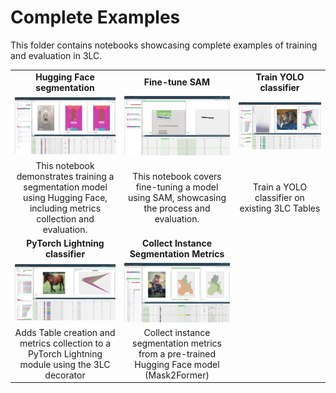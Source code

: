 # Complete Examples

This folder contains notebooks showcasing complete examples of training and evaluation in 3LC.

|  |  |  |
|:----------:|:----------:|:----------:|
| **Hugging Face segmentation** | **Fine-tune SAM** | **Train YOLO classifier**  |
| [![hf-segmentation](../images/huggingface-segformer.png)](huggingface-segmentation-example.ipynb) | [![fine-tune-sam](../images/staver.png)](fine-tune-sam/1-create-sam-dataset.ipynb) | [![train-yolo](../images/train-yolo.png)](train-yolo-classifier.ipynb) |
| This notebook demonstrates training a segmentation model using Hugging Face, including metrics collection and evaluation. | This notebook covers fine-tuning a model using SAM, showcasing the process and evaluation. | Train a YOLO classifier on existing 3LC Tables |
| **PyTorch Lightning classifier** | **Collect Instance Segmentation Metrics** | |
| [![lightning](../images/lightning.png)](pytorch-lightning-classification.ipynb) | [![instance-segmentation](../images/collect-segmentations.png)](collect-instance-segmentation-metrics.ipynb) |  |
| Adds Table creation and metrics collection to a PyTorch Lightning module using the 3LC decorator | Collect instance segmentation metrics from a pre-trained Hugging Face model (Mask2Former) |  |
